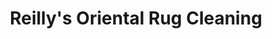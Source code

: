 ---
title: "Reilly's Oriental Rug Cleaning"
url: /midland-park/reillys-oriental-rug-cleaning/
shop: carpet
---